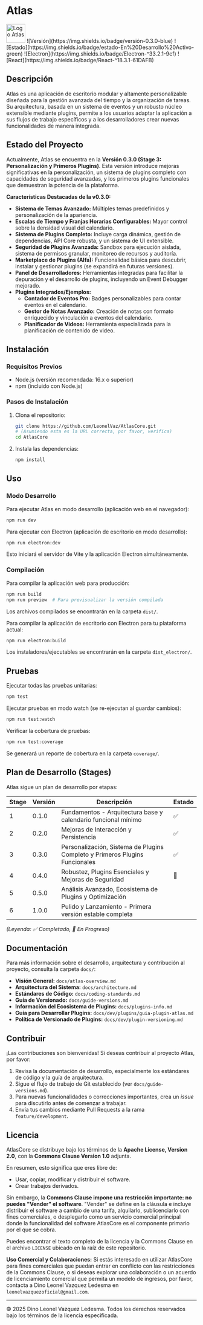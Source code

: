 # Atlas

<img src="https://github.com/user-attachments/assets/0535c384-c878-41ca-b062-4d0a73a7b48f" alt="Logo Atlas" width="50">
![Versión](https://img.shields.io/badge/versión-0.3.0-blue)
![Estado](https://img.shields.io/badge/estado-En%20Desarrollo%20Activo-green)
![Electron](https://img.shields.io/badge/Electron-^33.2.1-9cf)
![React](https://img.shields.io/badge/React-^18.3.1-61DAFB)

## Descripción

Atlas es una aplicación de escritorio modular y altamente personalizable diseñada para la gestión avanzada del tiempo y la organización de tareas. Su arquitectura, basada en un sistema de eventos y un robusto núcleo extensible mediante plugins, permite a los usuarios adaptar la aplicación a sus flujos de trabajo específicos y a los desarrolladores crear nuevas funcionalidades de manera integrada.

## Estado del Proyecto

Actualmente, Atlas se encuentra en la **Versión 0.3.0 (Stage 3: Personalización y Primeros Plugins)**. Esta versión introduce mejoras significativas en la personalización, un sistema de plugins completo con capacidades de seguridad avanzadas, y los primeros plugins funcionales que demuestran la potencia de la plataforma.

**Características Destacadas de la v0.3.0:**

- **Sistema de Temas Avanzado:** Múltiples temas predefinidos y personalización de la apariencia.
- **Escalas de Tiempo y Franjas Horarias Configurables:** Mayor control sobre la densidad visual del calendario.
- **Sistema de Plugins Completo:** Incluye carga dinámica, gestión de dependencias, API Core robusta, y un sistema de UI extensible.
- **Seguridad de Plugins Avanzada:** Sandbox para ejecución aislada, sistema de permisos granular, monitoreo de recursos y auditoría.
- **Marketplace de Plugins (Alfa):** Funcionalidad básica para descubrir, instalar y gestionar plugins (se expandirá en futuras versiones).
- **Panel de Desarrolladores:** Herramientas integradas para facilitar la depuración y el desarrollo de plugins, incluyendo un Event Debugger mejorado.
- **Plugins Integrados/Ejemplos:**
  - **Contador de Eventos Pro:** Badges personalizables para contar eventos en el calendario.
  - **Gestor de Notas Avanzado:** Creación de notas con formato enriquecido y vinculación a eventos del calendario.
  - **Planificador de Videos:** Herramienta especializada para la planificación de contenido de video.

## Instalación

### Requisitos Previos

- Node.js (versión recomendada: 16.x o superior)
- npm (incluido con Node.js)

### Pasos de Instalación

1.  Clona el repositorio:

    ```bash
    git clone https://github.com/LeonelVaz/AtlasCore.git
    # (Asumiendo esta es la URL correcta, por favor, verifica)
    cd AtlasCore
    ```

2.  Instala las dependencias:
    ```bash
    npm install
    ```

## Uso

### Modo Desarrollo

Para ejecutar Atlas en modo desarrollo (aplicación web en el navegador):

```bash
npm run dev
```

Para ejecutar con Electron (aplicación de escritorio en modo desarrollo):

```bash
npm run electron:dev
```

Esto iniciará el servidor de Vite y la aplicación Electron simultáneamente.

### Compilación

Para compilar la aplicación web para producción:

```bash
npm run build
npm run preview  # Para previsualizar la versión compilada
```

Los archivos compilados se encontrarán en la carpeta `dist/`.

Para compilar la aplicación de escritorio con Electron para tu plataforma actual:

```bash
npm run electron:build
```

Los instaladores/ejecutables se encontrarán en la carpeta `dist_electron/`.

## Pruebas

Ejecutar todas las pruebas unitarias:

```bash
npm test
```

Ejecutar pruebas en modo watch (se re-ejecutan al guardar cambios):

```bash
npm run test:watch
```

Verificar la cobertura de pruebas:

```bash
npm run test:coverage
```

Se generará un reporte de cobertura en la carpeta `coverage/`.

## Plan de Desarrollo (Stages)

Atlas sigue un plan de desarrollo por etapas:

| Stage | Versión | Descripción                                                                 | Estado |
| ----- | ------- | --------------------------------------------------------------------------- | ------ |
| 1     | 0.1.0   | Fundamentos - Arquitectura base y calendario funcional mínimo               | ✅     |
| 2     | 0.2.0   | Mejoras de Interacción y Persistencia                                       | ✅     |
| 3     | 0.3.0   | Personalización, Sistema de Plugins Completo y Primeros Plugins Funcionales | ✅     |
| 4     | 0.4.0   | Robustez, Plugins Esenciales y Mejoras de Seguridad                         | 🚧     |
| 5     | 0.5.0   | Análisis Avanzado, Ecosistema de Plugins y Optimización                     |        |
| 6     | 1.0.0   | Pulido y Lanzamiento - Primera versión estable completa                     |        |

_(Leyenda: ✅ Completado, 🚧 En Progreso)_

## Documentación

Para más información sobre el desarrollo, arquitectura y contribución al proyecto, consulta la carpeta `docs/`:

- **Visión General:** `docs/atlas-overview.md`
- **Arquitectura del Sistema:** `docs/architecture.md`
- **Estándares de Código:** `docs/coding-standards.md`
- **Guía de Versionado:** `docs/guide-versions.md`
- **Información del Ecosistema de Plugins:** `docs/plugins-info.md`
- **Guía para Desarrollar Plugins:** `docs/dev/plugins/guia-plugin-atlas.md`
- **Política de Versionado de Plugins:** `docs/dev/plugin-versioning.md`

## Contribuir

¡Las contribuciones son bienvenidas! Si deseas contribuir al proyecto Atlas, por favor:

1.  Revisa la documentación de desarrollo, especialmente los estándares de código y la guía de arquitectura.
2.  Sigue el flujo de trabajo de Git establecido (ver `docs/guide-versions.md`).
3.  Para nuevas funcionalidades o correcciones importantes, crea un _issue_ para discutirlo antes de comenzar a trabajar.
4.  Envía tus cambios mediante Pull Requests a la rama `feature/development`.

## Licencia

AtlasCore se distribuye bajo los términos de la **Apache License, Version 2.0**, con la **Commons Clause Version 1.0** adjunta.

En resumen, esto significa que eres libre de:

- Usar, copiar, modificar y distribuir el software.
- Crear trabajos derivados.

Sin embargo, la **Commons Clause impone una restricción importante: no puedes "Vender" el software**. "Vender" se define en la cláusula e incluye distribuir el software a cambio de una tarifa, alquilarlo, sublicenciarlo con fines comerciales, o desplegarlo como un servicio comercial principal donde la funcionalidad del software AtlasCore es el componente primario por el que se cobra.

Puedes encontrar el texto completo de la licencia y la Commons Clause en el archivo `LICENSE` ubicado en la raíz de este repositorio.

**Uso Comercial y Colaboraciones:**
Si estás interesado en utilizar AtlasCore para fines comerciales que puedan entrar en conflicto con las restricciones de la Commons Clause, o si deseas explorar una colaboración o un acuerdo de licenciamiento comercial que permita un modelo de ingresos, por favor, contacta a Dino Leonel Vazquez Ledesma en `leonelvazquezoficial@gmail.com`.

---

© 2025 Dino Leonel Vazquez Ledesma. Todos los derechos reservados bajo los términos de la licencia especificada.
